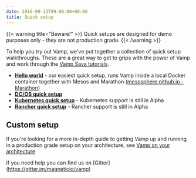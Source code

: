 ```yaml
---
date: 2016-09-13T09:00:00+00:00
title: Quick setup
---
```


{{< warning title="Beware!" >}}
Quick setups are designed for demo purposes only - they are not production grade.
{{< /warning >}}

To help you try out Vamp, we've put together a collection of quick setup walkthroughs. These are a great way to get to grips with the power of Vamp and work through the [Vamp Sava tutorials](/try-vamp/sava-tutorials).

* **[Hello world](/try-vamp/hello-world/)** - our easiest quick setup, runs Vamp inside a local Docker container together with Mesos and Marathon ([mesosphere.github.io - Marathon](https://mesosphere.github.io/marathon/))
* **[DC/OS quick setup](/resources/run-vamp/quick-setup/quick-setup-dcos/)**
* **[Kubernetes quick setup](/resources/run-vamp/quick-setup/quick-setup-kubernetes/)** - Kubernetes support is still in Alpha
* **[Rancher quick setup](/resources/run-vamp/quick-setup/quick-setup-rancher/)** - Rancher support is still in Alpha



## Custom setup

If you're looking for a more in-depth guide to getting Vamp up and running in a production grade setup on your architecture, see [Vamp on your architecture](/resources/run-vamp#run-vamp-on-your-architecture)

If you need help you can find us on [Gitter] (https://gitter.im/magneticio/vamp)